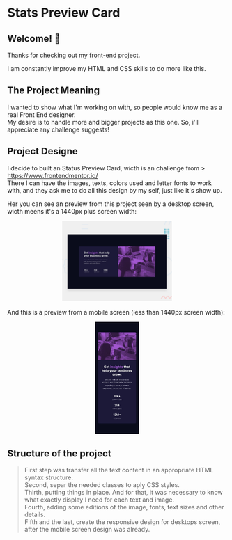 # Stats Preview Card

## Welcome! 👋

Thanks for checking out my front-end project.

I am constantly improve my HTML and CSS skills to do more like this.

## The Project Meaning

I wanted to show what I'm working on with, so people would know me as a real Front End designer.<br>
My desire is to handle more and bigger projects as this one. So, i'll appreciate any challenge suggests!

## Project Designe

I decide to built an Status Preview Card, wicth is an challenge from > https://www.frontendmentor.io/ <br>
There I can have the images, texts, colors used and letter fonts to work with, and they ask me to do all this design by my self, just like it's show up.

Her you can see an preview from this project seen by a desktop screen, wicth meens it's a 1440px plus screen width:

<div align="center">
  <img width=50% src="./images/desktop-preview.jpg" alt="Desktop view of this project">
</div>

And this is a preview from a mobile screen (less than 1440px screen width):

<div align="center">
  <img width=20% src="./images/mobile-design.jpg" alt="Mobile view of this project">
</div>

## Structure of the project

>First step was transfer all the text content in an appropriate HTML syntax structure.<br>
>Second, separ the needed classes to aply CSS styles.<br>
>Thirth, putting things in place. And for that, it was necessary to know what exactly display I need for each text and image.<br>
>Fourth, adding some editions of the image, fonts, text sizes and other details.<br>
>Fifth and the last, create the responsive design for desktops screen, after the mobile screen design was already.
